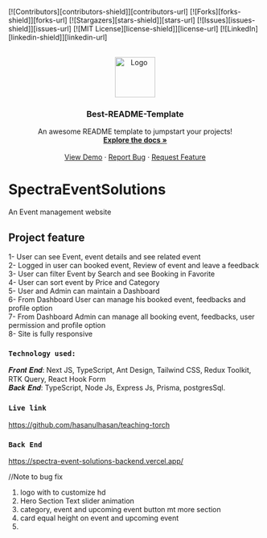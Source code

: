 <!-- Improved compatibility of back to top link: See: https://github.com/othneildrew/Best-README-Template/pull/73 -->
<a name="readme-top"></a>

<!--
*** Thanks for checking out the Best-README-Template. If you have a suggestion
*** that would make this better, please fork the repo and create a pull request
*** or simply open an issue with the tag "enhancement".
*** Don't forget to give the project a star!
*** Thanks again! Now go create something AMAZING! :D
-->

<!-- PROJECT SHIELDS -->
<!--
*** I'm using markdown "reference style" links for readability.
*** Reference links are enclosed in brackets [ ] instead of parentheses ( ).
*** See the bottom of this document for the declaration of the reference variables
*** for contributors-url, forks-url, etc. This is an optional, concise syntax you may use.
*** https://www.markdownguide.org/basic-syntax/#reference-style-links
-->

[![Contributors][contributors-shield]][contributors-url]
[![Forks][forks-shield]][forks-url]
[![Stargazers][stars-shield]][stars-url]
[![Issues][issues-shield]][issues-url]
[![MIT License][license-shield]][license-url]
[![LinkedIn][linkedin-shield]][linkedin-url]


<!-- PROJECT LOGO -->
<br />
<div align="center">
  <a href="https://github.com/othneildrew/Best-README-Template">
    <img src="https://i.ibb.co/tbYktFp/logo-removebg-preview.png" alt="Logo" width="80" height="80">
  </a>

  <h3 align="center">Best-README-Template</h3>

  <p align="center">
    An awesome README template to jumpstart your projects!
    <br />
    <a href="https://github.com/othneildrew/Best-README-Template"><strong>Explore the docs »</strong></a>
    <br />
    <br />
    <a href="https://github.com/othneildrew/Best-README-Template">View Demo</a>
    ·
    <a href="https://github.com/othneildrew/Best-README-Template/issues">Report Bug</a>
    ·
    <a href="https://github.com/othneildrew/Best-README-Template/issues">Request Feature</a>
  </p>
</div>





# SpectraEventSolutions

An Event management website

## Project feature

1- User can see Event, event details and see related event</br>
2- Logged in user can booked event, Review of event and leave a feedback</br>
3- User can filter Event by Search and see Booking in Favorite</br>
4- User can sort event by Price and Category</br>
5- User and Admin can maintain a Dashboard</br>
6- From Dashboard User can manage his booked event, feedbacks and profile option</br>
7- From Dashboard Admin can manage all booking event, feedbacks, user permission and profile option</br>
8- Site is fully responsive</br>

### `Technology used:`

𝑭𝒓𝒐𝒏𝒕 𝑬𝒏𝒅: Next JS, TypeScript, Ant Design, Tailwind CSS, Redux Toolkit, RTK Query, React Hook Form</br>
𝑩𝒂𝒄𝒌 𝑬𝒏𝒅: TypeScript, Node Js, Express Js, Prisma, postgresSql. </br>

### `Live link`

https://github.com/hasanulhasan/teaching-torch

### `Back End`

https://spectra-event-solutions-backend.vercel.app/

//Note to bug fix

1. logo with to customize hd
2. Hero Section Text slider animation
3. category, event and upcoming event button mt more section
4. card equal height on event and upcoming event
5.
